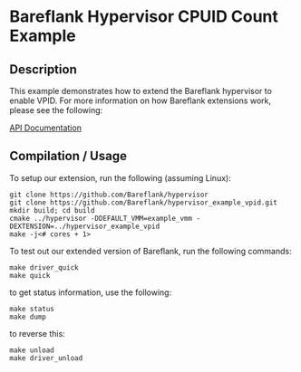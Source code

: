 # Bareflank Hypervisor CPUID Count Example

## Description

This example demonstrates how to extend the Bareflank hypervisor to
enable VPID. For more information on how Bareflank
extensions work, please see the following:

[API Documentation](http://bareflank.github.io/hypervisor/html/)

## Compilation / Usage

To setup our extension, run the following (assuming Linux):

```
git clone https://github.com/Bareflank/hypervisor
git clone https://github.com/Bareflank/hypervisor_example_vpid.git
mkdir build; cd build
cmake ../hypervisor -DDEFAULT_VMM=example_vmm -DEXTENSION=../hypervisor_example_vpid
make -j<# cores + 1>
```

To test out our extended version of Bareflank, run the following commands:

```
make driver_quick
make quick
```

to get status information, use the following:

```
make status
make dump
```

to reverse this:

```
make unload
make driver_unload
```
